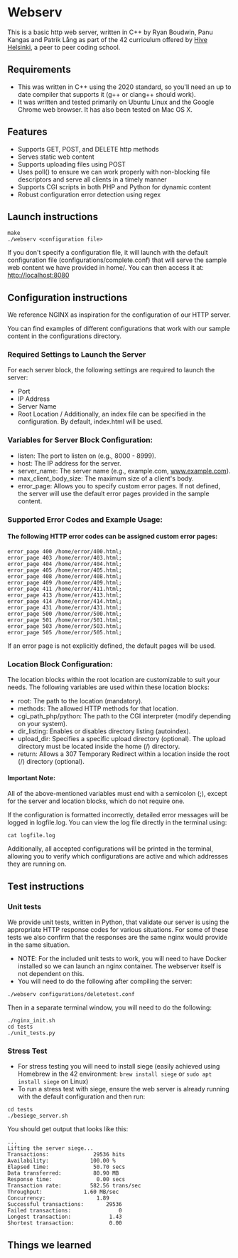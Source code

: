 # Webserv
This is a basic http web server, written in C++ by Ryan Boudwin, Panu Kangas and Patrik Lång as part of the 42 curriculum offered by [Hive Helsinki](https://www.hive.fi/en/), a peer to peer coding school.
## Requirements
* This was written in C++ using the 2020 standard, so you'll need an up to date compiler that supports it (g++ or clang++ should work).
* It was written and tested primarily on Ubuntu Linux and the Google Chrome web browser. It has also been tested on Mac OS X.

## Features
* Supports GET, POST, and DELETE http methods
* Serves static web content
* Supports uploading files using POST
* Uses poll() to ensure we can work properly with non-blocking file descriptors and serve all clients in a timely manner
* Supports CGI scripts in both PHP and Python for dynamic content
* Robust configuration error detection using regex

## Launch instructions
```
make
./webserv <configuration file> 
```
If you don't specify a configuration file, it will launch with the default configuration file (configurations/complete.conf) that will serve the sample web content we have provided in home/. You can then access it at:
[http://localhost:8080](http://localhost:8080/)
## Configuration instructions
We reference NGINX as inspiration for the configuration of our HTTP server.

You can find examples of different configurations that work with our sample content in the configurations directory.

### Required Settings to Launch the Server
For each server block, the following settings are required to launch the server:
* Port
* IP Address
* Server Name
* Root Location /
Additionally, an index file can be specified in the configuration. By default, index.html will be used.

### Variables for Server Block Configuration:
* listen: The port to listen on (e.g., 8000 - 8999).
* host: The IP address for the server.
* server_name: The server name (e.g., example.com, www.example.com).
* max_client_body_size: The maximum size of a client's body.
* error_page: Allows you to specify custom error pages. If not defined, the server will use the default error pages provided in the sample content.
### Supported Error Codes and Example Usage:
#### The following HTTP error codes can be assigned custom error pages:
```
error_page 400 /home/error/400.html;
error_page 403 /home/error/403.html;
error_page 404 /home/error/404.html;
error_page 405 /home/error/405.html;
error_page 408 /home/error/408.html;
error_page 409 /home/error/409.html;
error_page 411 /home/error/411.html;
error_page 413 /home/error/413.html;
error_page 414 /home/error/414.html;
error_page 431 /home/error/431.html;
error_page 500 /home/error/500.html;
error_page 501 /home/error/501.html;
error_page 503 /home/error/503.html;
error_page 505 /home/error/505.html;
```
If an error page is not explicitly defined, the default pages will be used.

### Location Block Configuration:
The location blocks within the root location are customizable to suit your needs.
The following variables are used within these location blocks:

* root: The path to the location (mandatory).
* methods: The allowed HTTP methods for that location.
* cgi_path_php/python: The path to the CGI interpreter (modify depending on your system).
* dir_listing: Enables or disables directory listing (autoindex).
* upload_dir: Specifies a specific upload directory (optional). The upload directory must be located inside the home (/) directory.
* return: Allows a 307 Temporary Redirect within a location inside the root (/) directory (optional).

#### Important Note:
All of the above-mentioned variables must end with a semicolon (;), except for the server and location blocks, which do not require one.

If the configuration is formatted incorrectly, detailed error messages will be logged in logfile.log. You can view the log file directly in the terminal using:
```
cat logfile.log
```
Additionally, all accepted configurations will be printed in the terminal, allowing you to verify which configurations are active and which addresses they are running on.

## Test instructions
### Unit tests
We provide unit tests, written in Python, that validate our server is using the appropriate HTTP response codes for various situations. For some of these tests we also confirm that the responses are the same nginx would provide in the same situation.
* NOTE: For the included unit tests to work, you will need to have Docker installed so we can launch an nginx container. The webserver itself is not dependent on this.
* You will need to do the following after compiling the server:
```
./webserv configurations/deletetest.conf
```
Then in a separate terminal window, you will need to do the following:
```
./nginx_init.sh
cd tests
./unit_tests.py
```
### Stress Test
* For stress testing you will need to install siege (easily achieved using Homebrew in the 42 environment: ```brew install siege``` or ```sudo apt install siege``` on Linux)
* To run a stress test with siege, ensure the web server is already running with the default configuration and then run:
```
cd tests
./besiege_server.sh
```
You should get output that looks like this:
 ```
...
Lifting the server siege...
Transactions:		       29536 hits
Availability:		      100.00 %
Elapsed time:		       50.70 secs
Data transferred:	       80.90 MB
Response time:		        0.00 secs
Transaction rate:	      582.56 trans/sec
Throughput:		        1.60 MB/sec
Concurrency:		        1.89
Successful transactions:       29536
Failed transactions:	           0
Longest transaction:	        1.43
Shortest transaction:	        0.00
```

## Things we learned
